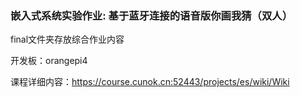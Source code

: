 
### 嵌入式系统实验作业: 基于蓝牙连接的语音版你画我猜（双人）
  
final文件夹存放综合作业内容

开发板：orangepi4

课程详细内容：https://course.cunok.cn:52443/projects/es/wiki/Wiki
